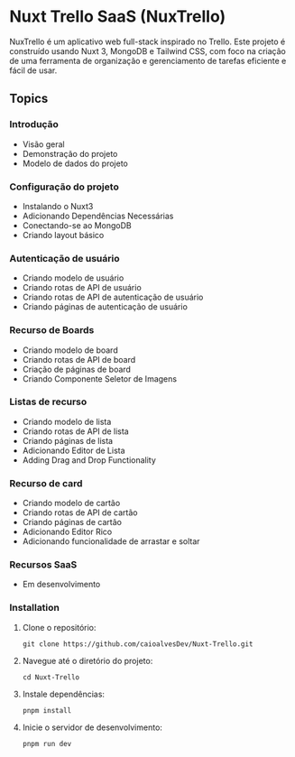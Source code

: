 # Nuxt Trello SaaS (NuxTrello)

NuxTrello é um aplicativo web full-stack inspirado no Trello. Este projeto é construído usando Nuxt 3, MongoDB e Tailwind CSS, com foco na criação de uma ferramenta de organização e gerenciamento de tarefas eficiente e fácil de usar.

## Topics

### Introdução

- Visão geral
- Demonstração do projeto
- Modelo de dados do projeto

### Configuração do projeto

- Instalando o Nuxt3
- Adicionando Dependências Necessárias
- Conectando-se ao MongoDB
- Criando layout básico

### Autenticação de usuário

- Criando modelo de usuário
- Criando rotas de API de usuário
- Criando rotas de API de autenticação de usuário
- Criando páginas de autenticação de usuário

### Recurso de Boards

- Criando modelo de board
- Criando rotas de API de board
- Criação de páginas de board
- Criando Componente Seletor de Imagens

### Listas de recurso

- Criando modelo de lista
- Criando rotas de API de lista
- Criando páginas de lista
- Adicionando Editor de Lista
- Adding Drag and Drop Functionality

### Recurso de card

- Criando modelo de cartão
- Criando rotas de API de cartão
- Criando páginas de cartão
- Adicionando Editor Rico
- Adicionando funcionalidade de arrastar e soltar

### Recursos SaaS

- Em desenvolvimento


### Installation

1. Clone o repositório:
   ```
   git clone https://github.com/caioalvesDev/Nuxt-Trello.git
   ```
2. Navegue até o diretório do projeto:
   ```
   cd Nuxt-Trello
   ```
3. Instale dependências:
   ```
   pnpm install
   ```
4. Inicie o servidor de desenvolvimento:
   ```
   pnpm run dev
   ```


